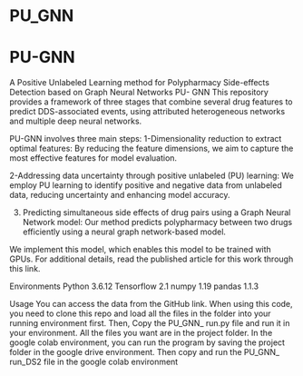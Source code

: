 # PU_GNN
# PU-GNN
A Positive Unlabeled Learning method for Polypharmacy Side-effects Detection based on Graph Neural Networks
PU- GNN
This repository provides a framework of three stages that combine several drug features to predict DDS-associated events, using attributed heterogeneous networks and multiple deep neural networks. 
 
 PU-GNN involves three main steps: 
1-Dimensionality reduction to extract optimal features: By reducing the feature dimensions, we aim to capture the most effective features for model evaluation. 
 
2-Addressing data uncertainty through positive unlabeled (PU) learning: We employ PU learning to identify positive and negative data from unlabeled data, reducing uncertainty and enhancing model accuracy. 
 
3. Predicting simultaneous side effects of drug pairs using a Graph Neural Network model: Our method predicts polypharmacy between two drugs efficiently using a neural graph network-based model.
 
 We implement this model, which enables this model to be trained with GPUs. For additional details, read the published article for this work through this link.

Environments
Python 3.6.12 
Tensorflow 2.1
numpy 1.19
pandas 1.1.3

Usage
 You can access the data from the GitHub link. When using this code, you need to clone this repo and load all the files in the folder into your running environment first. Then, Copy the PU_GNN_ run.py file and run it in your environment. All the files you want are in the project folder.
In the google colab environment, you can run the program by saving the project folder in the google drive environment.
Then copy and run the PU_GNN_ run_DS2 file in the google colab environment

